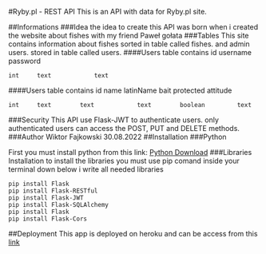 #Ryby.pl - REST API
This is an API with data for Ryby.pl site.

##Informations
###Idea
the idea to create this API was born when i created the website about fishes with my friend Paweł gołata
###Tables
This site contains information about fishes sorted in table called fishes.
and admin users. stored in table called users.
####Users table contains
    id      username        password

    int     text            text
####Users table contains
    id      name        latinName       bait        protected       attitude

    int     text        text            text        boolean         text
###Security
This API use Flask-JWT to authenticate users. only authenticated users can
access the POST, PUT and DELETE methods.
###Author
Wiktor Fajkowski 30.08.2022
##Installation
###Python

First you must install python from this link: 
[Python Download](https://www.python.org/downloads/)
###Libraries Installation
to install the libraries you must use pip comand inside your terminal
down below i write all needed libraries
```
pip install Flask
pip install Flask-RESTful
pip install Flask-JWT
pip install Flask-SQLAlchemy
pip install Flask
pip install Flask-Cors
```
##Deployment
This app is deployed on heroku and can be access from this [link](google.com)